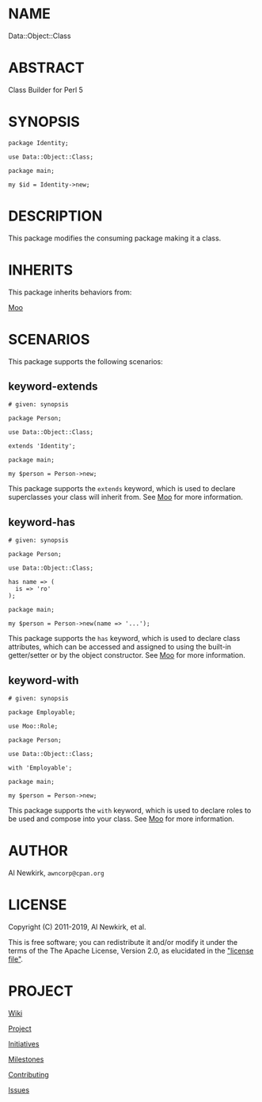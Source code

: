 # NAME

Data::Object::Class

# ABSTRACT

Class Builder for Perl 5

# SYNOPSIS

    package Identity;

    use Data::Object::Class;

    package main;

    my $id = Identity->new;

# DESCRIPTION

This package modifies the consuming package making it a class.

# INHERITS

This package inherits behaviors from:

[Moo](https://metacpan.org/pod/Moo)

# SCENARIOS

This package supports the following scenarios:

## keyword-extends

    # given: synopsis

    package Person;

    use Data::Object::Class;

    extends 'Identity';

    package main;

    my $person = Person->new;

This package supports the `extends` keyword, which is used to declare
superclasses your class will inherit from. See [Moo](https://metacpan.org/pod/Moo) for more information.

## keyword-has

    # given: synopsis

    package Person;

    use Data::Object::Class;

    has name => (
      is => 'ro'
    );

    package main;

    my $person = Person->new(name => '...');

This package supports the `has` keyword, which is used to declare class
attributes, which can be accessed and assigned to using the built-in
getter/setter or by the object constructor. See [Moo](https://metacpan.org/pod/Moo) for more information.

## keyword-with

    # given: synopsis

    package Employable;

    use Moo::Role;

    package Person;

    use Data::Object::Class;

    with 'Employable';

    package main;

    my $person = Person->new;

This package supports the `with` keyword, which is used to declare roles to be
used and compose into your class. See [Moo](https://metacpan.org/pod/Moo) for more information.

# AUTHOR

Al Newkirk, `awncorp@cpan.org`

# LICENSE

Copyright (C) 2011-2019, Al Newkirk, et al.

This is free software; you can redistribute it and/or modify it under the terms
of the The Apache License, Version 2.0, as elucidated in the ["license
file"](https://github.com/iamalnewkirk/foobar/blob/master/LICENSE).

# PROJECT

[Wiki](https://github.com/iamalnewkirk/foobar/wiki)

[Project](https://github.com/iamalnewkirk/foobar)

[Initiatives](https://github.com/iamalnewkirk/foobar/projects)

[Milestones](https://github.com/iamalnewkirk/foobar/milestones)

[Contributing](https://github.com/iamalnewkirk/foobar/blob/master/CONTRIBUTE.md)

[Issues](https://github.com/iamalnewkirk/foobar/issues)
